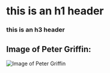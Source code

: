 # this is an h1 header

### this is an h3 header

## Image of Peter Griffin:
![Image of Peter Griffin](https://static.wikia.nocookie.net/simpsons/images/c/c2/Peter_Griffin.png/revision/latest/top-crop/width/360/height/360?cb=20131027121705)
